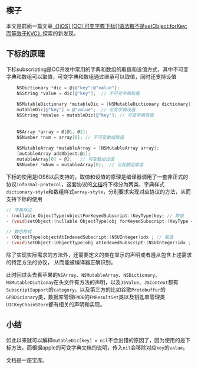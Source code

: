 ## 楔子
本文是前面一篇文章[《[iOS] [OC] 可变字典下标[]语法糖不是setObject:forKey: 而等效于KVC》](http://www.jianshu.com/p/2aebcff92a2e)探索的新发现。

## 下标的原理
下标subscripting是OC开发中常用的字典和数组的取值和设值方式，其中不可变字典和数组可以取值，可变字典和数组通过继承可以取值，同时还支持设值
```Objective-C
    NSDictionary *dic = @{@"key":@"value"};
    NSString *value = dic[@"key"];  // 不可变字典取值
    
    NSMutableDictionary *mutableDic = [NSMutableDictionary dictionary];
    mutableDic[@"key"] = @"value";  // 可变字典设值
    NSString *mValue = mutableDic[@"key"]; // 可变字典取值
    
    
    NSArray *array = @[@1, @2];
    NSNumber *num = array[0]; // 不可变数组取值
    
    NSMutableArray *mutableArray = [NSMutableArray array];
    [mutableArray addObject:@1];
    mutableArray[0] = @2;   // 可变数组设值
    NSNumber *mNum = mutableArray[0];  // 可变数组取值
```
下标的使用是iOS6以后支持的，取值和设值的原理是编译器调用了一套非正式的协议`informal-protocol`，这套协议的[文档](http://clang.llvm.org/docs/ObjectiveCLiterals.html)将下标分为两类，字典样式`dictionary-style`和数组样式`array-style`，分别要求实现对应协议的方法，从而支持下标的使用
```Objective-C
// 字典样式
- (nullable ObjectType)objectForKeyedSubscript:(KeyType)key; // 取值
- (void)setObject:(nullable ObjectType)obj forKeyedSubscript:(KeyType <NSCopying>)key; // 设值

// 数组样式
- (ObjectType)objectAtIndexedSubscript:(NSUInteger)idx ; // 取值
- (void)setObject:(ObjectType)obj atIndexedSubscript:(NSUInteger)idx ; // 设值
```
除了实现实际需求的方法外，还需要定义的类在显示的声明或者遵从包含上述需求的特定方法的协议，
从而能被编译器正确识别。

此时回过头去看苹果的`NSArray`、`NSMutableArray`、`NSDictionary`、`NSMutableDictionay`在头文件有方法的声明，以及`JSValue`、`JSContext`都有`SubscriptSupport`的`category`，以及第三方的比如谷歌`Protobuffer`的`GPBDicionary`类，数据库管理`FMDB`的`FMResultSet`类以及钥匙串管理类`UICKeyChainStore`都有相关的声明和实现。

## 小结
如此以来就可以解释`mutableDic[key] = nil`不会出错的原因了，因为使用的是下标方法，而根据apple的可变字典文档的说明，传入`nil`会移除对应`key`的`value`。

文档是一座宝库。
